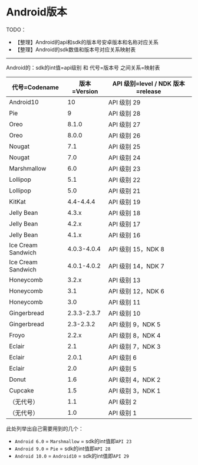 # Android版本

TODO：

* 【整理】Android的api和sdk的版本号安卓版本和名称对应关系
* 【整理】Android的sdk数值和版本号对应关系映射表

---

Android的：sdk的int值=api级别 和 代号=版本号 之间关系=映射表

| 代号=Codename | 版本=Version | API 级别=level / NDK 版本=release |
| ---- | -- | --------------- |
| Android10 | 10 | API 级别 29 |
| Pie | 9| API 级别 28 |
| Oreo|8.1.0 | API 级别 27 |
| Oreo| 8.0.0 | API 级别 26 |
| Nougat |7.1 | API 级别 25 |
| Nougat |7.0 | API 级别 24 |
| Marshmallow |6.0| API 级别 23|
|Lollipop|5.1| API 级别 22|
| Lollipop |5.0 | API 级别 21 |
| KitKat| 4.4-4.4.4 | API 级别 19 |
| Jelly Bean| 4.3.x| API 级别 18 |
| Jelly Bean| 4.2.x | API 级别 17|
| Jelly Bean|4.1.x| API 级别 16|
|Ice Cream Sandwich|4.0.3-4.0.4| API 级别 15，NDK 8|
|Ice Cream Sandwich|4.0.1-4.0.2| API 级别 14，NDK 7|
|Honeycomb|3.2.x| API 级别 13|
|Honeycomb|3.1| API 级别 12，NDK 6|
|Honeycomb|3.0| API 级别 11|
|Gingerbread|2.3.3-2.3.7| API 级别 10|
|Gingerbread|2.3-2.3.2| API 级别 9，NDK 5|
|Froyo|2.2.x| API 级别 8，NDK 4|
|Eclair | 2.1| API 级别 7，NDK 3|
|Eclair|2.0.1| API 级别 6|
|Eclair|2.0| API 级别 5|
|Donut|1.6| API 级别 4，NDK 2|
|Cupcake|1.5| API 级别 3，NDK 1|
|（无代号）|1.1| API 级别 2|
|（无代号）|1.0| API 级别 1|


此处列举出自己需要用到的几个：

* `Android 6.0` = `Marshmallow` = sdk的int值即`API 23`
* `Android 9.0` = `Pie`  = sdk的int值即`API 28`
* `Android 10.0` = `Android10`  = sdk的int值即`API 29`
